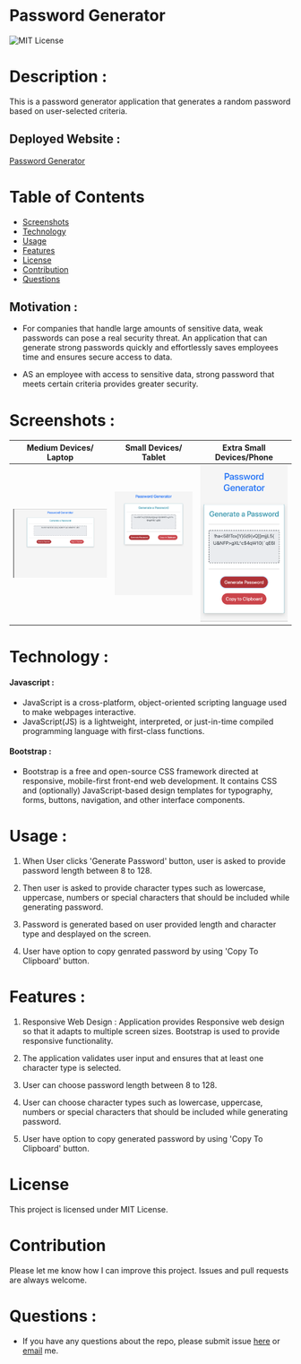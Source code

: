 # Password Generator
![MIT License](https://img.shields.io/badge/license-MIT-green)

# Description :

This is a password generator application that generates a random password based on user-selected criteria.

## Deployed Website :

[Password Generator](https://gaurikhandke.github.io/Gauri-password-generator/)

# Table of Contents
* [Screenshots](#screenshots)
* [Technology](#technology)
* [Usage](#usage)
* [Features](#features)
* [License](#license)
* [Contribution](#contribution)
* [Questions](#questions)

## Motivation :

* For companies that handle large amounts of sensitive data, weak passwords can pose a real security threat. An application that can generate strong passwords quickly and effortlessly saves employees time and ensures secure access to data.

* AS an employee with access to sensitive data, strong password that meets certain criteria provides greater security.

# Screenshots :

|Medium Devices/ Laptop|Small Devices/ Tablet|Extra Small Devices/Phone
|--|--|--
|![Laptop](images/laptop.png)|![Tablet](images/tablet.png)|![Phone](images/phone.png) 

# Technology :

#### Javascript : 
* JavaScript is a cross-platform, object-oriented scripting language used to make webpages interactive.
* JavaScript(JS) is a lightweight, interpreted, or just-in-time compiled programming language with first-class functions. 

#### Bootstrap : 

* Bootstrap is a free and open-source CSS framework directed at responsive, mobile-first front-end web development. It contains CSS and (optionally) JavaScript-based design templates for typography, forms, buttons, navigation, and other interface components.

# Usage : 

1. When User clicks 'Generate Password' button, user is asked to provide password length between 8 to 128.

2. Then user is asked to provide character types such as lowercase, uppercase, numbers or special characters that should be included while generating password.

3. Password is generated based on user provided length and character type and desplayed on the screen.

4. User have option to copy genrated password by using 'Copy To Clipboard' button.

# Features :

1. Responsive Web Design : Application provides Responsive web design so that it adapts to multiple screen sizes. Bootstrap is used to provide responsive functionality. 

2. The application validates user input and ensures that at least one character type is selected.

3. User can choose password length between 8 to 128.

4. User can choose character types such as lowercase, uppercase, numbers or special characters that should be included while generating password. 

5. User have option to copy generated password by using 'Copy To Clipboard' button.

# License

This project is licensed under MIT License.

# Contribution

Please let me know how I can improve this project. Issues and pull requests are always welcome.

# Questions :
* If you have any questions about the repo, please submit issue [here](https://github.com/GauriKhandke/Gauri-password-generator/issues/new) or [email](mailto:khandkegauri@gmail.com) me.